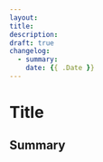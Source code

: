 ```yaml
---
layout: 
title: 
description: 
draft: true
changelog:
  - summary: 
    date: {{ .Date }}
---
```


# Title

## Summary
